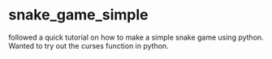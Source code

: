 # snake_game_simple
followed a quick tutorial on how to make a simple snake game using python. Wanted to try out the curses function in python.
